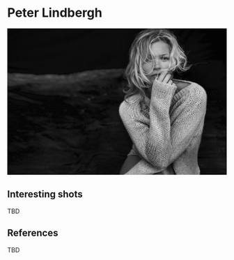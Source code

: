 
# Peter Lindbergh

[![01](photos/peter-lindbergh-01.jpg)](photos/peter-lindbergh-01.jpg)

## Interesting shots

TBD

## References

TBD
